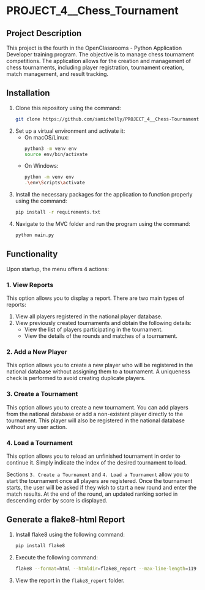 # PROJECT_4__Chess_Tournament

## Project Description

This project is the fourth in the OpenClassrooms - Python Application Developer training program. The objective is to manage chess tournament competitions. The application allows for the creation and management of chess tournaments, including player registration, tournament creation, match management, and result tracking.

## Installation

1. Clone this repository using the command:
   ```bash
   git clone https://github.com/samichelly/PROJECT_4__Chess-Tournament.git

2. Set up a virtual environment and activate it:
   - On macOS/Linux:
     ```bash
     python3 -m venv env
     source env/bin/activate
     ```
   - On Windows:
     ```bash
     python -m venv env
     .\env\Scripts\activate
     ```
3. Install the necessary packages for the application to function properly using the command:
   ```bash
   pip install -r requirements.txt
   ```
4. Navigate to the MVC folder and run the program using the command:
   ```bash
   python main.py
   ```

## Functionality

Upon startup, the menu offers 4 actions:

### 1. View Reports

This option allows you to display a report. There are two main types of reports:
1. View all players registered in the national player database.
2. View previously created tournaments and obtain the following details:
   - View the list of players participating in the tournament.
   - View the details of the rounds and matches of a tournament.

### 2. Add a New Player

This option allows you to create a new player who will be registered in the national database without assigning them to a tournament. A uniqueness check is performed to avoid creating duplicate players.

### 3. Create a Tournament

This option allows you to create a new tournament. You can add players from the national database or add a non-existent player directly to the tournament. This player will also be registered in the national database without any user action.

### 4. Load a Tournament

This option allows you to reload an unfinished tournament in order to continue it. Simply indicate the index of the desired tournament to load.

Sections `3. Create a Tournament` and `4. Load a Tournament` allow you to start the tournament once all players are registered. Once the tournament starts, the user will be asked if they wish to start a new round and enter the match results. At the end of the round, an updated ranking sorted in descending order by score is displayed.

## Generate a flake8-html Report

1. Install flake8 using the following command:
   ```bash
   pip install flake8
   ```
2. Execute the following command:
   ```bash
   flake8 --format=html --htmldir=flake8_report --max-line-length=119
   ```
3. View the report in the `flake8_report` folder.
```
